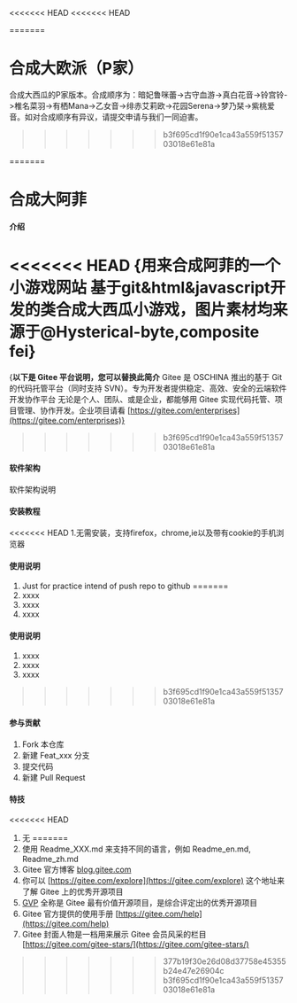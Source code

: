<<<<<<< HEAD
<<<<<<< HEAD

=======
# 合成大欧派（P家） #

合成大西瓜的P家版本。合成顺序为：暗妃鲁咪蕾->古守血游->真白花音->铃宫铃->椎名菜羽->有栖Mana->乙女音->绯赤艾莉欧->花园Serena->梦乃栞->紫桃爱音。如对合成顺序有异议，请提交申请与我们一同迫害。
>>>>>>> b3f695cd1f90e1ca43a559f5135703018e61e81a

=======
# 合成大阿菲

#### 介绍
<<<<<<< HEAD
{**用来合成阿菲的一个小游戏网站**
基于git&html&javascript开发的类合成大西瓜小游戏，图片素材均来源于@Hysterical-byte,composite fei}
=======
{**以下是 Gitee 平台说明，您可以替换此简介**
Gitee 是 OSCHINA 推出的基于 Git 的代码托管平台（同时支持 SVN）。专为开发者提供稳定、高效、安全的云端软件开发协作平台
无论是个人、团队、或是企业，都能够用 Gitee 实现代码托管、项目管理、协作开发。企业项目请看 [https://gitee.com/enterprises](https://gitee.com/enterprises)}
>>>>>>> b3f695cd1f90e1ca43a559f5135703018e61e81a

#### 软件架构
软件架构说明


#### 安装教程

<<<<<<< HEAD
1.无需安装，支持firefox，chrome,ie以及带有cookie的手机浏览器

#### 使用说明

1.  Just for practice intend of push repo to github
=======
1.  xxxx
2.  xxxx
3.  xxxx

#### 使用说明

1.  xxxx
2.  xxxx
3.  xxxx
>>>>>>> b3f695cd1f90e1ca43a559f5135703018e61e81a

#### 参与贡献

1.  Fork 本仓库
2.  新建 Feat_xxx 分支
3.  提交代码
4.  新建 Pull Request


#### 特技

<<<<<<< HEAD
1.  无
=======
1.  使用 Readme\_XXX.md 来支持不同的语言，例如 Readme\_en.md, Readme\_zh.md
2.  Gitee 官方博客 [blog.gitee.com](https://blog.gitee.com)
3.  你可以 [https://gitee.com/explore](https://gitee.com/explore) 这个地址来了解 Gitee 上的优秀开源项目
4.  [GVP](https://gitee.com/gvp) 全称是 Gitee 最有价值开源项目，是综合评定出的优秀开源项目
5.  Gitee 官方提供的使用手册 [https://gitee.com/help](https://gitee.com/help)
6.  Gitee 封面人物是一档用来展示 Gitee 会员风采的栏目 [https://gitee.com/gitee-stars/](https://gitee.com/gitee-stars/)
>>>>>>> 377b19f30e26d08d37758e45355b24e47e26904c
>>>>>>> b3f695cd1f90e1ca43a559f5135703018e61e81a

